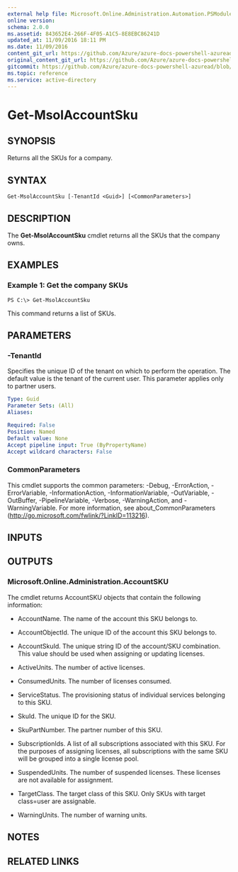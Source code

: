 ```yaml
---
external help file: Microsoft.Online.Administration.Automation.PSModule.dll-Help.xml
online version:
schema: 2.0.0
ms.assetid: 843652E4-266F-4F05-A1C5-8E8EBC86241D
updated_at: 11/09/2016 18:11 PM
ms.date: 11/09/2016
content_git_url: https://github.com/Azure/azure-docs-powershell-azuread/blob/RobdeJong-patch-12/Azure%20AD%20Cmdlets/MSOnline/v1/Get-MsolAccountSku.md
original_content_git_url: https://github.com/Azure/azure-docs-powershell-azuread/blob/RobdeJong-patch-12/Azure%20AD%20Cmdlets/MSOnline/v1/Get-MsolAccountSku.md
gitcommit: https://github.com/Azure/azure-docs-powershell-azuread/blob/7986fb4880d0ee292c289166871e4b25df1ad4b8
ms.topic: reference
ms.service: active-directory
---
```


# Get-MsolAccountSku

## SYNOPSIS
Returns all the SKUs for a company.

## SYNTAX

```
Get-MsolAccountSku [-TenantId <Guid>] [<CommonParameters>]
```

## DESCRIPTION
The **Get-MsolAccountSku** cmdlet returns all the SKUs that the company owns.

## EXAMPLES

### Example 1: Get the company SKUs
```
PS C:\> Get-MsolAccountSku
```

This command returns a list of SKUs.

## PARAMETERS

### -TenantId
Specifies the unique ID of the tenant on which to perform the operation.
The default value is the tenant of the current user.
This parameter applies only to partner users.

```yaml
Type: Guid
Parameter Sets: (All)
Aliases:

Required: False
Position: Named
Default value: None
Accept pipeline input: True (ByPropertyName)
Accept wildcard characters: False
```

### CommonParameters
This cmdlet supports the common parameters: -Debug, -ErrorAction, -ErrorVariable, -InformationAction, -InformationVariable, -OutVariable, -OutBuffer, -PipelineVariable, -Verbose, -WarningAction, and -WarningVariable. For more information, see about_CommonParameters (http://go.microsoft.com/fwlink/?LinkID=113216).

## INPUTS

## OUTPUTS

### Microsoft.Online.Administration.AccountSKU
The cmdlet returns AccountSKU objects that contain the following information:

* AccountName. The name of the account this SKU belongs to.

* AccountObjectId. The unique ID of the account this SKU belongs to.

* AccountSkuId. The unique string ID of the account/SKU combination.
This value should be used when assigning or updating licenses.

* ActiveUnits. The number of active licenses.

* ConsumedUnits. The number of licenses consumed.

* ServiceStatus. The provisioning status of individual services belonging to this SKU.

* SkuId. The unique ID for the SKU.

* SkuPartNumber. The partner number of this SKU.

* SubscriptionIds. A list of all subscriptions associated with this SKU.
For the purposes of assigning licenses, all subscriptions with the same SKU will be grouped into a single license pool.

* SuspendedUnits. The number of suspended licenses.
These licenses are not available for assignment.

* TargetClass. The target class of this SKU.
Only SKUs with target class=user are assignable.

* WarningUnits. The number of warning units.

## NOTES

## RELATED LINKS
